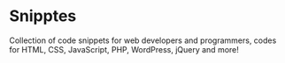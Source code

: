 # Snipptes
Collection of code snippets for web developers and programmers, codes for HTML, CSS, JavaScript, PHP, WordPress, jQuery and more!

